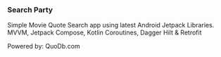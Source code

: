 ### Search Party ###

Simple Movie Quote Search app using latest Android Jetpack Libraries. MVVM, Jetpack Compose, Kotlin Coroutines, Dagger Hilt & Retrofit

Powered by: QuoDb.com